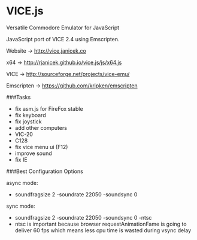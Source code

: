VICE.js
=======

Versatile Commodore Emulator for JavaScript

JavaScript port of VICE 2.4 using Emscripten.

Website -> http://vice.janicek.co

x64 -> http://rjanicek.github.io/vice.js/js/x64.js

VICE -> http://sourceforge.net/projects/vice-emu/

Emscripten -> https://github.com/kripken/emscripten


###Tasks

* fix asm.js for FireFox stable
* fix keyboard
* fix joystick
* add other computers
 * VIC-20
 * C128
* fix vice menu ui (F12)
* improve sound
* fix IE


###Best Configuration Options

async mode:
* soundfragsize 2 -soundrate 22050 -soundsync 0

sync mode:
* soundfragsize 2 -soundrate 22050 -soundsync 0 -ntsc
* ntsc is important because browser requestAnimationFame is going to deliver 60 fps which means less cpu time is wasted during vsync delay